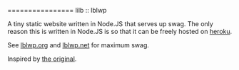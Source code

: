 ================
lilb :: lblwp

A tiny static website written in Node.JS that serves up swag. The only reason this is written in Node.JS is so that it can be freely hosted on [heroku](heroku.com).

See [lblwp.org](http://www.lblwp.org) and [lblwp.net](http://www.lblwp.net) for maximum swag.

Inspired by [the original](http://www.imgur.com/LBLWP.gif).
